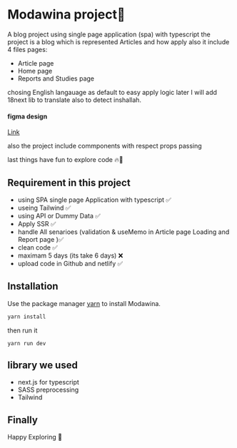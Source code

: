 # Modawina project📝

A blog project using single page application (spa) with typescript the project is a blog which is represented Articles and how apply also it include 4 files pages:

- Article page
- Home page
- Reports and Studies page

chosing English langauage as default to easy apply logic later I will add 18next lib to translate also to detect inshallah.

#### figma design

[Link](https://www.figma.com/file/ZPZlJcx4OrHgvVTK0sNZRI/)

also the project include commponents with respect props passing

last things have fun to explore code 🔥🎉

## Requirement in this project

- using SPA single page Application with typescript ✅
- useing Tailwind ✅
- using API or Dummy Data ✅
- Apply SSR ✅
- handle All senarioes (validation & useMemo in Article page Loading and Report page )✅
- clean code ✅
- maximam 5 days (its take 6 days) ❌
- upload code in Github and netlify ✅

## Installation

Use the package manager [yarn](https://classic.yarnpkg.com/lang/en/docs/install/#windows-stable) to install Modawina.

```bash
yarn install
```

then run it

```
yarn run dev
```

## library we used

- next.js for typescript
- SASS preprocessing
- Tailwind

## Finally

Happy Exploring 🤯
